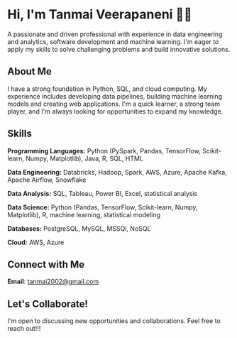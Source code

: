 # Hi, I'm Tanmai Veerapaneni 👋😄

A passionate and driven professional with experience in data engineering and analytics, software development and machine learning. I'm eager to apply my skills to solve challenging problems and build innovative solutions.

## About Me

I have a strong foundation in Python, SQL, and cloud computing. My experience includes developing data pipelines,  building machine learning models and creating web applications. I'm a quick learner, a strong team player, and I'm always looking for opportunities to expand my knowledge.

## Skills

**Programming Languages:** Python (PySpark, Pandas, TensorFlow, Scikit-learn, Numpy, Matplotlib), Java, R, SQL, HTML

**Data Engineering:** Databricks, Hadoop, Spark, AWS, Azure, Apache Kafka, Apache Airflow, Snowflake

**Data Analysis:** SQL, Tableau, Power BI, Excel, statistical analysis

**Data Science:** Python (Pandas, TensorFlow, Scikit-learn, Numpy, Matplotlib), R, machine learning, statistical modeling

**Databases:** PostgreSQL, MySQL, MSSQl, NoSQL

**Cloud:** AWS, Azure

## Connect with Me

**Email**: tanmai2002@gmail.com

## Let's Collaborate!

I'm open to discussing new opportunities and collaborations. Feel free to reach out!!!
  


